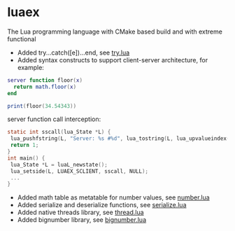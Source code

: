 # luaex
The Lua programming language with CMake based build and with extreme functional

* Added try...catch([e])...end, see [try.lua](https://github.com/saylermedia/luaex/blob/master/examples/try.lua)
* Added syntax constructs to support client-server architecture, for example:
```lua
server function floor(x)
  return math.floor(x)
end

print(floor(34.54343))
 ```
 server function call interception:
 ```C
 static int sscall(lua_State *L) {
  lua_pushfstring(L, "Server: %s #%d", lua_tostring(L, lua_upvalueindex(1)), lua_gettop(L));
  return 1;
}
int main() {
  lua_State *L = luaL_newstate();
  lua_setside(L, LUAEX_SCLIENT, sscall, NULL);
  ...
}
 ```
* Added math table as metatable for number values, see [number.lua](https://github.com/saylermedia/luaex/blob/master/examples/number.lua)
* Added serialize and deserialize functions, see [serialize.lua](https://github.com/saylermedia/luaex/blob/master/examples/serialize.lua)
* Added native threads library, see [thread.lua](https://github.com/saylermedia/luaex/blob/master/examples/thread.lua)
* Added bignumber library, see [bignumber.lua](https://github.com/saylermedia/luaex/blob/master/examples/bignumber.lua)
